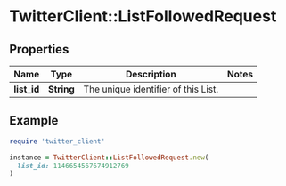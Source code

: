 # TwitterClient::ListFollowedRequest

## Properties

| Name | Type | Description | Notes |
| ---- | ---- | ----------- | ----- |
| **list_id** | **String** | The unique identifier of this List. |  |

## Example

```ruby
require 'twitter_client'

instance = TwitterClient::ListFollowedRequest.new(
  list_id: 1146654567674912769
)
```

